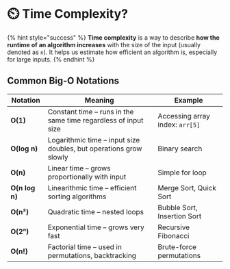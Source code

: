 # ⏲️ Time Complexity?

{% hint style="success" %}
**Time complexity** is a way to describe **how the runtime of an algorithm increases** with the size of the input (usually denoted as `n`). It helps us estimate how efficient an algorithm is, especially for large inputs.
{% endhint %}

## Common Big-O Notations

| Notation       | Meaning                                                           | Example                         |
| -------------- | ----------------------------------------------------------------- | ------------------------------- |
| **O(1)**       | Constant time – runs in the same time regardless of input size    | Accessing array index: `arr[5]` |
| **O(log n)**   | Logarithmic time – input size doubles, but operations grow slowly | Binary search                   |
| **O(n)**       | Linear time – grows proportionally with input                     | Simple for loop                 |
| **O(n log n)** | Linearithmic time – efficient sorting algorithms                  | Merge Sort, Quick Sort          |
| **O(n²)**      | Quadratic time – nested loops                                     | Bubble Sort, Insertion Sort     |
| **O(2ⁿ)**      | Exponential time – grows very fast                                | Recursive Fibonacci             |
| **O(n!)**      | Factorial time – used in permutations, backtracking               | Brute-force permutations        |
